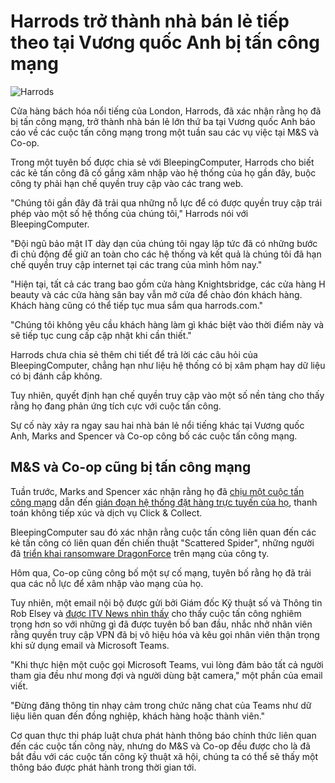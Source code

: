 # Harrods trở thành nhà bán lẻ tiếp theo tại Vương quốc Anh bị tấn công mạng

![Harrods](https://www.bleepstatic.com/content/hl-images/2025/05/01/harrods.jpg)

Cửa hàng bách hóa nổi tiếng của London, Harrods, đã xác nhận rằng họ đã bị tấn công mạng, trở thành nhà bán lẻ lớn thứ ba tại Vương quốc Anh báo cáo về các cuộc tấn công mạng trong một tuần sau các vụ việc tại M&S và Co-op.

Trong một tuyên bố được chia sẻ với BleepingComputer, Harrods cho biết các kẻ tấn công đã cố gắng xâm nhập vào hệ thống của họ gần đây, buộc công ty phải hạn chế quyền truy cập vào các trang web.

"Chúng tôi gần đây đã trải qua những nỗ lực để có được quyền truy cập trái phép vào một số hệ thống của chúng tôi," Harrods nói với BleepingComputer.

"Đội ngũ bảo mật IT dày dạn của chúng tôi ngay lập tức đã có những bước đi chủ động để giữ an toàn cho các hệ thống và kết quả là chúng tôi đã hạn chế quyền truy cập internet tại các trang của mình hôm nay."

"Hiện tại, tất cả các trang bao gồm cửa hàng Knightsbridge, các cửa hàng H beauty và các cửa hàng sân bay vẫn mở cửa để chào đón khách hàng. Khách hàng cũng có thể tiếp tục mua sắm qua harrods.com."

"Chúng tôi không yêu cầu khách hàng làm gì khác biệt vào thời điểm này và sẽ tiếp tục cung cấp cập nhật khi cần thiết."

Harrods chưa chia sẻ thêm chi tiết để trả lời các câu hỏi của BleepingComputer, chẳng hạn như liệu hệ thống có bị xâm phạm hay dữ liệu có bị đánh cắp không.

Tuy nhiên, quyết định hạn chế quyền truy cập vào một số nền tảng cho thấy rằng họ đang phản ứng tích cực với cuộc tấn công.

Sự cố này xảy ra ngay sau hai nhà bán lẻ nổi tiếng khác tại Vương quốc Anh, Marks and Spencer và Co-op công bố các cuộc tấn công mạng.

## M&S và Co-op cũng bị tấn công mạng

Tuần trước, Marks and Spencer xác nhận rằng họ đã [chịu một cuộc tấn công mạng](https://www.bleepingcomputer.com/news/security/marks-and-spencer-confirms-a-cyberattack-as-customers-face-delayed-orders/) dẫn đến [gián đoạn hệ thống đặt hàng trực tuyến của họ](https://www.bleepingcomputer.com/news/security/marks-and-spencer-pauses-online-orders-after-cyberattack/), thanh toán không tiếp xúc và dịch vụ Click & Collect.

BleepingComputer sau đó xác nhận rằng cuộc tấn công liên quan đến các kẻ tấn công có liên quan đến chiến thuật "Scattered Spider", những người đã [triển khai ransomware DragonForce](https://www.bleepingcomputer.com/news/security/marks-and-spencer-breach-linked-to-scattered-spider-ransomware-attack/) trên mạng của công ty.

Hôm qua, Co-op cũng công bố một sự cố mạng, tuyên bố rằng họ đã trải qua các nỗ lực để xâm nhập vào mạng của họ.

Tuy nhiên, một email nội bộ được gửi bởi Giám đốc Kỹ thuật số và Thông tin Rob Elsey và [được ITV News nhìn thấy](https://x.com/ITVJoel/status/1917669565254738138) cho thấy cuộc tấn công nghiêm trọng hơn so với những gì đã được tuyên bố ban đầu, nhắc nhở nhân viên rằng quyền truy cập VPN đã bị vô hiệu hóa và kêu gọi nhân viên thận trọng khi sử dụng email và Microsoft Teams.

"Khi thực hiện một cuộc gọi Microsoft Teams, vui lòng đảm bảo tất cả người tham gia đều như mong đợi và người dùng bật camera," một phần của email viết.

"Đừng đăng thông tin nhạy cảm trong chức năng chat của Teams như dữ liệu liên quan đến đồng nghiệp, khách hàng hoặc thành viên."

Cơ quan thực thi pháp luật chưa phát hành thông báo chính thức liên quan đến các cuộc tấn công này, nhưng do M&S và Co-op đều được cho là đã bắt đầu với các cuộc tấn công kỹ thuật xã hội, chúng ta có thể sẽ thấy một thông báo được phát hành trong thời gian tới.